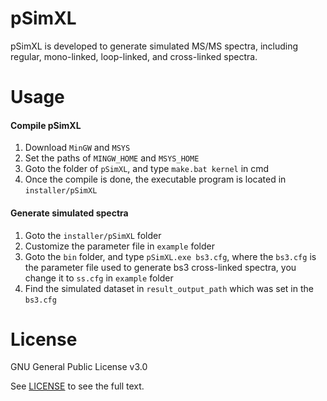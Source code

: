 # pSimXL

pSimXL is developed to generate simulated MS/MS spectra, including regular, mono-linked, loop-linked, and cross-linked spectra.


# Usage

#### Compile pSimXL

1.	Download `MinGW` and `MSYS`
2.	Set the paths of `MINGW_HOME` and `MSYS_HOME`
3.	Goto the folder of `pSimXL`, and type `make.bat kernel` in cmd
4.	Once the compile is done, the executable program is located in `installer/pSimXL`


#### Generate simulated spectra

1.	Goto the `installer/pSimXL` folder
2.	Customize the parameter file in `example` folder
3.	Goto the `bin` folder, and type `pSimXL.exe bs3.cfg`, where the `bs3.cfg` is the parameter file used to generate bs3 cross-linked spectra, you change it to `ss.cfg` in `example` folder
4.	Find the simulated dataset in `result_output_path` which was set in the `bs3.cfg`



# License
GNU General Public License v3.0

See [LICENSE](https://github.com/pFindStudio/pLink2/blob/master/pSimXL/LICENSE) to see the full text.
